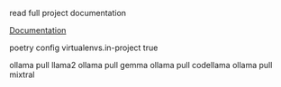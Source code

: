 read full project documentation

[Documentation](https://viachaslaukazakou.github.io/voice-recognition/)

poetry config virtualenvs.in-project true

ollama pull llama2
ollama pull gemma
ollama pull codellama
ollama pull mixtral
